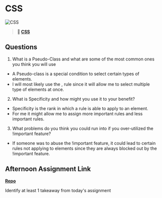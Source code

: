 # CSS

![CSS](https://bcw.blob.core.windows.net/public/cssUnit/1411879719053976)

> **📖 [CSS](https://codeworksacademy.com/fs-student-guide/resources/wk1/03-CSS)**

## Questions

1. What is a Pseudo-Class and what are some of the most common ones you think you will use

- A Pseudo-class is a special condition to select certain types of elements.
- I will most likely use the , rule since it will allow me to select multiple type of elements at once.

2. What is Specificity and how might you use it to your benefit?

- Specificity is the rank in which a rule is able to apply to an element.
- For me it might allow me to assign more important rules and less important rules.

3. What problems do you think you could run into if you over-utilized the !important feature?

- If someone was to abuse the !important feature, it could lead to certain rules not applying to elements since they are always blocked out by the !important feature.

## Afternoon Assignment Link

**[Repo](https://github.com/Enderdr4gon74/cool-site)**

Identify at least 1 takeaway from today's assignment
